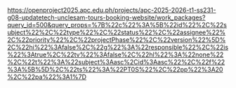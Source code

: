 https://openproject2025.apc.edu.ph/projects/apc-2025-2026-t1-ss231-g08-updatetech-unclesam-tours-booking-website/work_packages?query_id=500&query_props=%7B%22c%22%3A%5B%22id%22%2C%22subject%22%2C%22type%22%2C%22status%22%2C%22assignee%22%2C%22priority%22%2C%22projectPhase%22%2C%22version%22%5D%2C%22hi%22%3Afalse%2C%22g%22%3A%22responsible%22%2C%22is%22%3Atrue%2C%22tv%22%3Afalse%2C%22hl%22%3A%22none%22%2C%22t%22%3A%22subject%3Aasc%2Cid%3Aasc%22%2C%22f%22%3A%5B%5D%2C%22ts%22%3A%22PT0S%22%2C%22pp%22%3A20%2C%22pa%22%3A1%7D 
